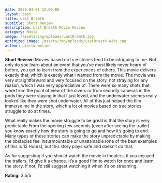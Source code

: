 ```yaml
---
date: 2025-03-01 12:00:00
layout: post
title: Last Breath
subtitle: Short Review
description: Last Breath Movie Review
category: Movie
image: /assets/img/uploads/LastBreath.jpg
optimized_image: /assets/img/uploads/LastBreath-Wide.jpg
author: prestonmoline
---
```


**Short Review:**
Movies based on true stories tend to be intriguing to me. Not only do you learn about an event that you’ve most likely never heard of before, you get to learn from the experiences of others. This movie delivers exactly that, which is exactly what I wanted from the movie. The movie was very straightforward and very focused on the story, not straying for any reason, which I was very appreciative of. There were so many shots that were from the point of view of the divers or from security cameras in the pods they were staying in that I just loved, and the underwater scenes really looked like they were shot underwater. All of this just helped the film immerse me in the story, which a lot of movies based on true stories struggle to do at times.

What really makes the movie struggle to be great is that the story is very predictable.From the opening few seconds (even after seeing the trailer) you know exactly how the story is going to go and how it’s going to end. Many types of these stories can make the story unpredictable by making the obstacles feel insurmountable or unattainable (one of the best examples of this is 13 Hours), but this story plays safe and doesn’t do that. 

As for suggesting if you should watch the movie in theaters, if you enjoyed the trailers, I’d give it a chance. It’s a good film to watch for once and learn the story. If not, I’d still suggest watching it when it’s on streaming. 


**Rating:**
3.5/5
